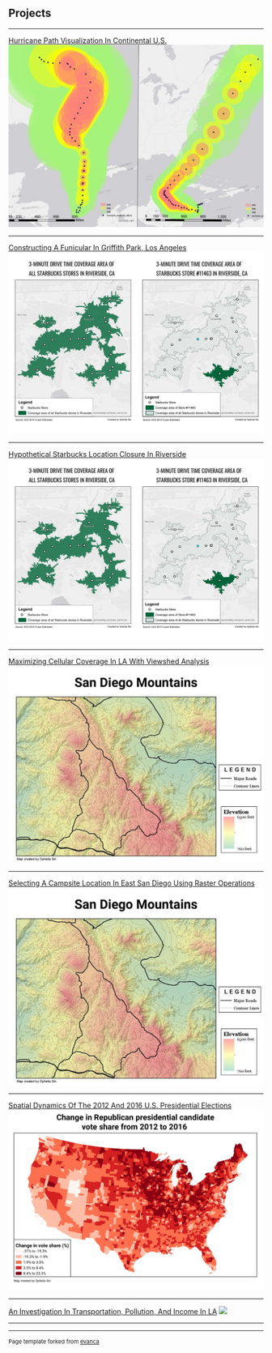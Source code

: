 ## Projects

---

[Hurricane Path Visualization In Continental U.S.](/sample_page)
<img src="images/project-cover/hurricane-cover.png?raw=true"/>

---
[Constructing A Funicular In Griffith Park, Los Angeles](/pdf/sample_presentation.pdf)
<img src="images/project-cover/starbucks-cover.png?raw=true"/>

---
[Hypothetical Starbucks Location Closure In Riverside](http://example.com/)
<img src="images/project-cover/starbucks-cover.png?raw=true"/>

---
[Maximizing Cellular Coverage In LA With Viewshed Analysis](http://example.com/)
<img src="images/project-cover/raster-operations-cover.jpg?raw=true"/>

---
[Selecting A Campsite Location In East San Diego Using Raster Operations](http://example.com/)
<img src="images/project-cover/raster-operations-cover.jpg?raw=true"/>

---
[Spatial Dynamics Of The 2012 And 2016 U.S. Presidential Elections](http://example.com/)
<img src="images/project-cover/spatial-dynamics-cover.jpg?raw=true"/>

---
[An Investigation In Transportation, Pollution, And Income In LA](http://example.com/)
<img src="images/dummy_thumbnail.jpg?raw=true"/>

---



---
<p style="font-size:11px">Page template forked from <a href="https://github.com/evanca/quick-portfolio">evanca</a></p>
<!-- Remove above link if you don't want to attibute -->
